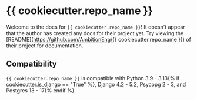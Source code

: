 # {{ cookiecutter.repo_name }}

Welcome to the docs for `{{ cookiecutter.repo_name }}`! It doesn't appear that the author has created any docs for their project yet. Try viewing the [README](https://github.com/AmbitionEng/{{ cookiecutter.repo_name }}) of their project for documentation.

## Compatibility

`{{ cookiecutter.repo_name }}` is compatible with Python 3.9 - 3.13{% if cookiecutter.is_django == "True" %}, Django 4.2 - 5.2, Psycopg 2 - 3, and Postgres 13 - 17{% endif %}.

